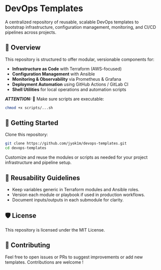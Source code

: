 # DevOps Templates

A centralized repository of reusable, scalable DevOps templates to bootstrap infrastructure, configuration management, monitoring, and CI/CD pipelines across projects.

## 🧩 Overview

This repository is structured to offer modular, versionable components for:

- **Infrastructure as Code** with Terraform (AWS-focused)
- **Configuration Management** with Ansible
- **Monitoring & Observability** via Prometheus & Grafana
- **Deployment Automation** using GitHub Actions / GitLab CI
- **Shell Utilities** for local operations and automation scripts

***ATTENTION:*** 📌 Make sure scripts are executable:

```bash
chmod +x scripts/...sh
```

## 🚀 Getting Started

Clone this repository:

```bash
git clone https://github.com/jyok1m/devops-templates.git
cd devops-templates
```
Customize and reuse the modules or scripts as needed for your project infrastructure and pipeline setup.

## 🔄 Reusability Guidelines
- Keep variables generic in Terraform modules and Ansible roles.
- Version each module or playbook if used in production workflows.
- Document inputs/outputs in each submodule for clarity.

## 🛡️ License

This repository is licensed under the MIT License.

## 🤝 Contributing

Feel free to open issues or PRs to suggest improvements or add new templates. Contributions are welcome !
